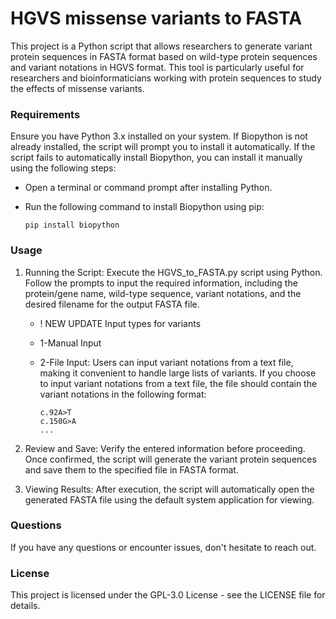 # HGVS missense variants to FASTA

This project is a Python script that allows researchers to generate variant protein sequences in FASTA format based on wild-type protein sequences and variant notations in HGVS format. This tool is particularly useful for researchers and bioinformaticians working with protein sequences to study the effects of missense variants.


### Requirements
Ensure you have Python 3.x installed on your system. 
If Biopython is not already installed, the script will prompt you to install it automatically. 
If the script fails to automatically install Biopython, you can install it manually using the following steps:

- Open a terminal or command prompt after installing Python.
- Run the following command to install Biopython using pip:
  
   ```
   pip install biopython
   ```

### Usage
1. Running the Script: Execute the HGVS_to_FASTA.py script using Python. Follow the prompts to input the required information, including the protein/gene name, wild-type sequence, variant notations, and the desired filename for the output FASTA file.
   - ! NEW UPDATE Input types for variants
   - 1-Manual Input
   - 2-File Input: Users can input variant notations from a text file, making it convenient to handle large lists of variants.
     If you choose to input variant notations from a text file, the file should contain the variant notations in the following format:
     
      ```
      c.92A>T
      c.150G>A
      ...
      ```


3. Review and Save: Verify the entered information before proceeding. Once confirmed, the script will generate the variant protein sequences and save them to the specified file in FASTA format.

4. Viewing Results: After execution, the script will automatically open the generated FASTA file using the default system application for viewing.


### Questions
If you have any questions or encounter issues, don't hesitate to reach out.

### License
This project is licensed under the  GPL-3.0 License - see the LICENSE file for details.
